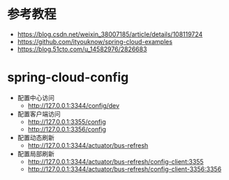 # 参考教程
- https://blog.csdn.net/weixin_38007185/article/details/108119724
- https://github.com/ityouknow/spring-cloud-examples
- https://blog.51cto.com/u_14582976/2826683

# spring-cloud-config
- 配置中心访问
  - http://127.0.0.1:3344/config/dev
- 配置客户端访问
  - http://127.0.0.1:3355/config
  - http://127.0.0.1:3356/config
- 配置动态刷新
  - http://127.0.0.1:3344/actuator/bus-refresh
- 配置局部刷新
  - http://127.0.0.1:3344/actuator/bus-refresh/config-client:3355
  - http://127.0.0.1:3344/actuator/bus-refresh/config-client-3356:3356
